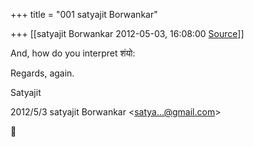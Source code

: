 +++
title = "001 satyajit Borwankar"

+++
[[satyajit Borwankar	2012-05-03, 16:08:00 [Source](https://groups.google.com/g/samskrita/c/V0U3zbxUwO8)]]



And, how do you interpret शंयो:



Regards, again.

Satyajit  
  

2012/5/3 satyajit Borwankar \<[satya...@gmail.com]()\>



